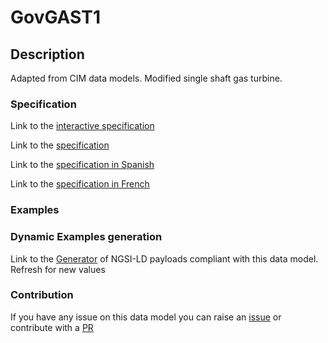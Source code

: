 # GovGAST1

## Description 

Adapted from CIM data models. Modified single shaft gas turbine.
### Specification

Link to the [interactive specification](https://swagger.lab.fiware.org/?url=https://smart-data-models.github.io/dataModel.EnergyCIM/GovGAST1/swagger.yaml)

Link to the [specification](https://smart-data-models.github.io/dataModel.EnergyCIM/GovGAST1/doc/spec.md)

Link to the [specification in Spanish](https://smart-data-models.github.io/dataModel.EnergyCIM/GovGAST1/doc/spec_ES.md)

Link to the [specification in French](https://smart-data-models.github.io/dataModel.EnergyCIM/GovGAST1/doc/spec_FR.md)
### Examples
### Dynamic Examples generation

Link to the [Generator](https://smartdatamodels.org/extra/ngsi-ld_generator_v0.91.php?schemaUrl=https://raw.githubusercontent.com/smart-data-models/dataModel.EnergyCIM/master/GovGAST1/schema.json&email=info@smartdatamodels.org) of NGSI-LD payloads compliant with this data model. Refresh for new values
### Contribution

 If you have any issue on this data model you can raise an [issue](https://github.com/smart-data-models/dataModel.EnergyCIM/issues)  or contribute with a [PR](https://github.com/smart-data-models/dataModel.EnergyCIM/pulls)